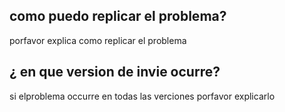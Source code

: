 ## como puedo replicar el problema?
porfavor explica como replicar el problema 
## ¿ en que version de invie ocurre?
si elproblema occurre en todas las verciones porfavor explicarlo
